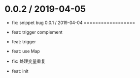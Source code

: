 
0.0.2 / 2019-04-05
==================

  * fix: snippet bug
0.0.1 / 2019-04-04
==================

  * feat: trigger complement
  * feat: trigger
  * feat: use Map
  * fix: 处理变量重复
  * feat: init
